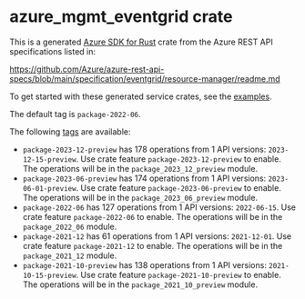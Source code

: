 # azure_mgmt_eventgrid crate

This is a generated [Azure SDK for Rust](https://github.com/Azure/azure-sdk-for-rust) crate from the Azure REST API specifications listed in:

https://github.com/Azure/azure-rest-api-specs/blob/main/specification/eventgrid/resource-manager/readme.md

To get started with these generated service crates, see the [examples](https://github.com/Azure/azure-sdk-for-rust/blob/main/services/README.md#examples).

The default tag is `package-2022-06`.

The following [tags](https://github.com/Azure/azure-sdk-for-rust/blob/main/services/tags.md) are available:

- `package-2023-12-preview` has 178 operations from 1 API versions: `2023-12-15-preview`. Use crate feature `package-2023-12-preview` to enable. The operations will be in the `package_2023_12_preview` module.
- `package-2023-06-preview` has 174 operations from 1 API versions: `2023-06-01-preview`. Use crate feature `package-2023-06-preview` to enable. The operations will be in the `package_2023_06_preview` module.
- `package-2022-06` has 127 operations from 1 API versions: `2022-06-15`. Use crate feature `package-2022-06` to enable. The operations will be in the `package_2022_06` module.
- `package-2021-12` has 61 operations from 1 API versions: `2021-12-01`. Use crate feature `package-2021-12` to enable. The operations will be in the `package_2021_12` module.
- `package-2021-10-preview` has 138 operations from 1 API versions: `2021-10-15-preview`. Use crate feature `package-2021-10-preview` to enable. The operations will be in the `package_2021_10_preview` module.